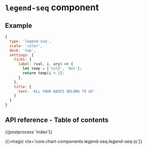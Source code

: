 # `legend-seq` component

## Example

```js
{
  type: 'legend-seq',
  scale: 'color',
  dock: 'top', 
  settings: {
    ticks: {
      label: (val, i, ary) => {
        let temp = ['Cold', 'Hot'];
        return temp[i % 2];
      },
    },
    title: { 
      text: 'ALL YOUR BASES BELONG TO US'
    }
  }
}
```

## API reference - Table of contents

{{postprocess 'index'}}

{{>magic ctx='core.chart-components.legend-seq.legend-seq-js'}}
